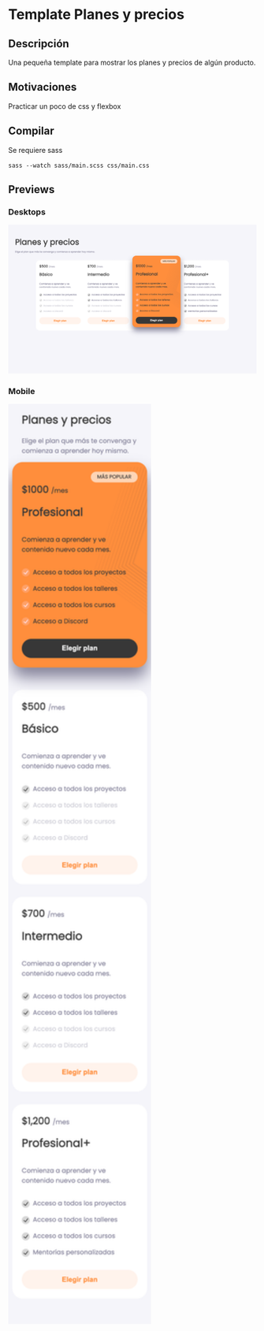 
# Template Planes y precios

## Descripción

Una pequeña template para mostrar los planes y precios de algún producto.

## Motivaciones

Practicar un poco de css y flexbox

## Compilar

Se requiere sass

```
sass --watch sass/main.scss css/main.css 
``` 

## Previews

### Desktops

<img src="./images/desktop.png" width="800px">

### Mobile

<img src="./images/mobile.png" width="290px">
